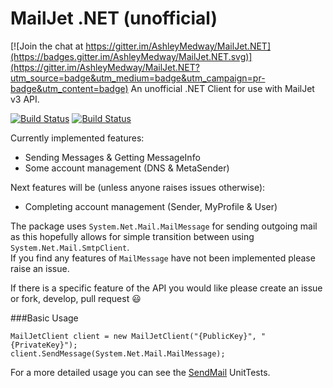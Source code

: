 # MailJet .NET (unofficial)

[![Join the chat at https://gitter.im/AshleyMedway/MailJet.NET](https://badges.gitter.im/AshleyMedway/MailJet.NET.svg)](https://gitter.im/AshleyMedway/MailJet.NET?utm_source=badge&utm_medium=badge&utm_campaign=pr-badge&utm_content=badge)
An unofficial .NET Client for use with MailJet v3 API.

[![Build Status](https://travis-ci.org/AshleyMedway/MailJet.NET.svg?branch=master)](https://travis-ci.org/AshleyMedway/MailJet.NET)
[![Build Status](https://img.shields.io/nuget/dt/MailJet.NET.svg)](https://www.nuget.org/packages/MailJet.NET)

Currently implemented features:  

 * Sending Messages & Getting MessageInfo
 * Some account management (DNS & MetaSender)

Next features will be (unless anyone raises issues otherwise):

 * Completing account management (Sender, MyProfile & User)


The package uses `System.Net.Mail.MailMessage` for sending outgoing mail as this hopefully allows for simple transition between using `System.Net.Mail.SmtpClient`.  
If you find any features of `MailMessage` have not been implemented please raise an issue.


If there is a specific feature of the API you would like please create an issue or fork, develop, pull request :smiley:

###Basic Usage

    MailJetClient client = new MailJetClient("{PublicKey}", "{PrivateKey}");
    client.SendMessage(System.Net.Mail.MailMessage);

For a more detailed usage you can see the [SendMail](https://github.com/AshleyMedway/MailJet.NET/blob/master/MailJet.Client.Tests/SendMail.cs) UnitTests.
